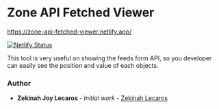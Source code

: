 # Zone API Fetched Viewer
https://zone-api-fetched-viewer.netlify.app/

[![Netlify Status](https://api.netlify.com/api/v1/badges/ab819013-cc1f-4731-81fe-1c6c5299a1b0/deploy-status)](https://app.netlify.com/sites/zone-api-fetched-viewer/deploys)

This tool is very useful on showing the feeds form API, so you developer can easily see the position and value of each objects.

### Author

* **Zekinah Joy Lecaros** - *Initial work* - [Zekinah Lecaros](https://github.com/zekinah)
